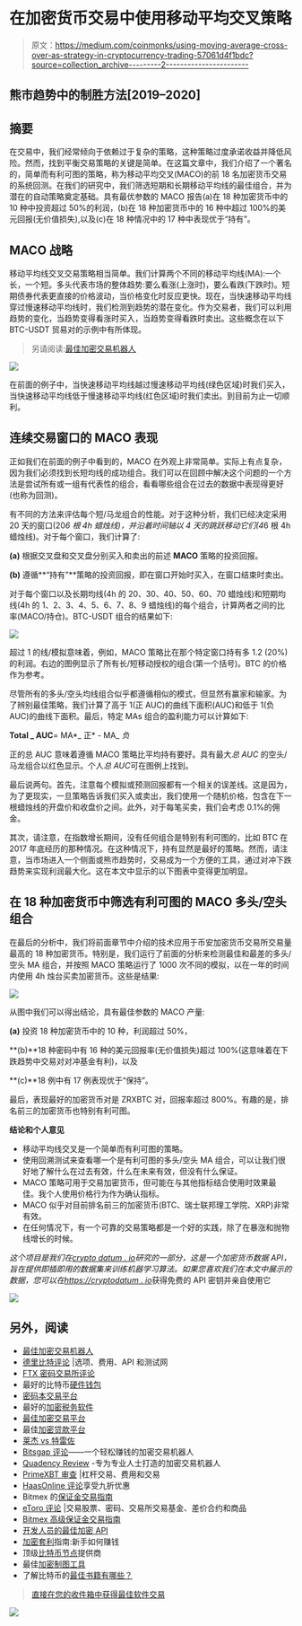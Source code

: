 # 在加密货币交易中使用移动平均交叉策略

> 原文：<https://medium.com/coinmonks/using-moving-average-cross-over-as-strategy-in-cryptocurrency-trading-57061d4f1bdc?source=collection_archive---------2----------------------->

## 熊市趋势中的制胜方法[2019–2020]

## 摘要

在交易中，我们经常倾向于依赖过于复杂的策略，这种策略过度承诺收益并降低风险。然而，找到平衡交易策略的关键是简单。在这篇文章中，我们介绍了一个著名的，简单而有利可图的策略，称为移动平均交叉(MACO)的前 18 名加密货币交易的系统回测。在我们的研究中，我们筛选短期和长期移动平均线的最佳组合，并为潜在的自动策略奠定基础。具有最优参数的 MACO 报告(a)在 18 种加密货币中的 10 种中投资超过 50%的利润，(b)在 18 种加密货币中的 16 种中超过 100%的美元回报(无价值损失),以及(c)在 18 种情况中的 17 种中表现优于“持有”。

## MACO 战略

移动平均线交叉交易策略相当简单。我们计算两个不同的移动平均线(MA):一个长，一个短。多头代表市场的整体趋势:要么看涨(上涨时)，要么看跌(下跌时)。短期债券代表更直接的价格波动，当价格变化时反应更快。现在，当快速移动平均线穿过慢速移动平均线时，我们检测到趋势的潜在变化。作为交易者，我们可以利用趋势的变化，当趋势变得看涨时买入，当趋势变得看跌时卖出。这些概念在以下 BTC-USDT 贸易对的示例中有所体现。

> 另请阅读:[最佳加密交易机器人](/coinmonks/crypto-trading-bot-c2ffce8acb2a)

![](img/8d517ab21508152bb66c3bbb731df9cb.png)

在前面的例子中，当快速移动平均线越过慢速移动平均线(绿色区域)时我们买入，当快速移动平均线低于慢速移动平均线(红色区域)时我们卖出。到目前为止一切顺利。

## 连续交易窗口的 MACO 表现

正如我们在前面的例子中看到的，MACO 在外观上非常简单。实际上有点复杂，因为我们必须找到长短均线的成功组合。我们可以在回顾中解决这个问题的一个方法是尝试所有或一组有代表性的组合，看看哪些组合在过去的数据中表现得更好(也称为回测)。

有不同的方法来评估每个短/马龙组合的性能。对于这种分析，我们已经决定采用 20 天的窗口(20*6 根 4h 蜡烛线)，并沿着时间轴以 4 天的跳跃移动它们(4*6 根 4h 蜡烛线)。对于每个窗口，我们计算了:

**(a)** 根据交叉盘和交叉盘分别买入和卖出的前述 **MACO** 策略的投资回报。

**(b)** 遵循**“持有”**策略的投资回报，即在窗口开始时买入，在窗口结束时卖出。

对于每个窗口以及长期均线(4h 的 20、30、40、50、60、70 蜡烛线)和短期均线(4h 的 1、2、3、4、5、6、7、8、9 蜡烛线)的每个组合，计算两者之间的比率(MACO/持仓)。BTC-USDT 组合的结果如下:

![](img/b64eef5e4d3f8ffe5b95744996dc5880.png)

超过 1 的线/模拟意味着，例如，MACO 策略比在那个特定窗口持有多 1.2 (20%)的利润。右边的图例显示了所有长/短移动授权的组合(第一个括号)。BTC 的价格作为参考。

尽管所有的多头/空头均线组合似乎都遵循相似的模式，但显然有赢家和输家。为了辨别最佳策略，我们计算了高于 1(正 AUC)的曲线下面积(AUC)和低于 1(负 AUC)的曲线下面积。最后，特定 MAs 组合的盈利能力可以计算如下:

**Total _ AUC**= MA*_ 正* - MA_ *负*

正的总 AUC 意味着遵循 MACO 策略比平均持有要好。具有最大*总 AUC* 的空头/马龙组合以红色显示。个人*总 AUC*可在图例上找到。

最后说两句。首先，注意每个模拟或预测回报都有一个相关的误差线。这是因为，为了更现实，一旦策略告诉我们买入或卖出，我们使用一个随机价格，包含在下一根蜡烛线的开盘价和收盘价之间。此外，对于每笔买卖，我们会考虑 0.1%的佣金。

其次，请注意，在指数增长期间，没有任何组合是特别有利可图的，比如 BTC 在 2017 年底经历的那种情况。在这种情况下，持有显然是最好的策略。然而，请注意，当市场进入一个侧面或熊市趋势时，交易成为一个方便的工具，通过对冲下跌趋势来实现利润最大化。这在本文中显示的以下图表中变得更加明显。

## 在 18 种加密货币中筛选有利可图的 MACO 多头/空头组合

在最后的分析中，我们将前面章节中介绍的技术应用于币安加密货币交易所交易量最高的 18 种加密货币。特别是，我们运行了前面的分析来检测最佳和最差的多头/空头 MA 组合，并按照 MACO 策略运行了 1000 次不同的模拟，以在一年的时间内使用 4h 烛台买卖加密货币。这些是结果:

![](img/fdac1ca1ed29071f70746b5d8dca1a12.png)

从图中我们可以得出结论，具有最佳参数的 MACO 产量:

**(a)** 投资 18 种加密货币中的 10 种，利润超过 50%，

**(b)**18 种密码中有 16 种的美元回报率(无价值损失)超过 100%(这意味着在下跌趋势中交易对对冲基金有利)，以及

**(c)**18 例中有 17 例表现优于“保持”。

最后，表现最好的加密货币对是 ZRXBTC 对，回报率超过 800%。有趣的是，排名前三的加密货币也特别有利可图。

**结论和个人意见**

*   移动平均线交叉是一个简单而有利可图的策略。
*   使用回溯测试来查看哪一个是有利可图的多头/空头 MA 组合，可以让我们很好地了解什么在过去有效，什么在未来有效，但没有什么保证。
*   MACO 策略可用于交易加密货币，但可能在与其他指标结合使用时效果最佳。我个人使用价格行为作为确认指标。
*   MACO 似乎对目前排名前三的加密货币(BTC、瑞士联邦理工学院、XRP)非常有效。
*   在任何情况下，有一个可靠的交易策略都是一个好的实践，除了在暴涨和抛物线增长的时候。

*这个项目是我们在*[*crypto datum . io*](https://cryptodatum.io)*研究的一部分，这是一个加密货币数据 API，旨在提供即插即用的数据集来训练机器学习算法。如果您喜欢我们在本文中展示的数据，您可以在*[*https://cryptodatum . io*](https://cryptodatum.io.)获得免费的 API 密钥并亲自使用它

[![](img/d07d8bd7226f1973f221fd8b4552c5cf.png)](https://cryptodatum.io)

## 另外，阅读

*   [最佳加密交易机器人](/coinmonks/crypto-trading-bot-c2ffce8acb2a)
*   [德里比特评论](/coinmonks/deribit-review-options-fees-apis-and-testnet-2ca16c4bbdb2) |选项、费用、API 和测试网
*   [FTX 密码交易所评论](/coinmonks/ftx-crypto-exchange-review-53664ac1198f)
*   最好的比特币[硬件钱包](/coinmonks/the-best-cryptocurrency-hardware-wallets-of-2020-e28b1c124069?source=friends_link&sk=324dd9ff8556ab578d71e7ad7658ad7c)
*   [密码本交易平台](/coinmonks/top-10-crypto-copy-trading-platforms-for-beginners-d0c37c7d698c)
*   最好的[加密税务软件](/coinmonks/best-crypto-tax-tool-for-my-money-72d4b430816b)
*   [最佳加密交易平台](/coinmonks/the-best-crypto-trading-platforms-in-2020-the-definitive-guide-updated-c72f8b874555)
*   最佳[加密贷款平台](/coinmonks/top-5-crypto-lending-platforms-in-2020-that-you-need-to-know-a1b675cec3fa)
*   [莱杰 vs 特雷佐](/coinmonks/ledger-vs-trezor-best-hardware-wallet-to-secure-cryptocurrency-22c7a3fd391e)
*   [Bitsgap 评论](/coinmonks/bitsgap-review-a-crypto-trading-bot-that-makes-easy-money-a5d88a336df2)——一个轻松赚钱的加密交易机器人
*   [Quadency Review](/coinmonks/quadency-review-a-crypto-trading-automation-platform-3068eaa374e1) -专为专业人士打造的加密交易机器人
*   [PrimeXBT 审查](/coinmonks/primexbt-review-88e0815be858) |杠杆交易、费用和交易
*   [HaasOnline 评论](/coinmonks/haasonline-review-d8d1a3400419)享受九折优惠
*   Bitmex 的[保证金交易指南](/coinmonks/the-idiots-guide-to-margin-trading-on-bitmex-dbbd7742c6fc?source=friends_link&sk=7bfa99d2a181142510c8442c8ddb0786)
*   [eToro 评论](/coinmonks/etoro-review-78807ddeb33c) |交易股票、密码、交易所交易基金、差价合约和商品
*   [Bitmex 高级保证金交易指南](/coinmonks/bitmex-advanced-margin-trading-guide-2270c195ce25?source=friends_link&sk=1d986cca731f5084b9a2db4a4bc4a7ad)
*   [开发人员的最佳加密 API](/coinmonks/best-crypto-apis-for-developers-5efe3a597a9f)
*   [加密套利](/coinmonks/crypto-arbitrage-guide-how-to-make-money-as-a-beginner-62bfe5c868f6)指南:新手如何赚钱
*   顶级[比特币节点](https://blog.coincodecap.com/bitcoin-node-solutions)提供商
*   最佳[加密制图工具](/coinmonks/what-are-the-best-charting-platforms-for-cryptocurrency-trading-85aade584d80)
*   了解比特币的[最佳书籍有哪些？](/coinmonks/what-are-the-best-books-to-learn-bitcoin-409aeb9aff4b)

> [直接在您的收件箱中获得最佳软件交易](https://coincodecap.com?utm_source=coinmonks)

[![](img/160ce73bd06d46c2250251e7d5969f9d.png)](https://coincodecap.com?utm_source=coinmonks)